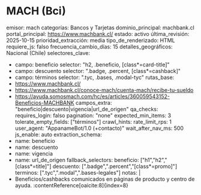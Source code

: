 # MACH (Bci)

emisor: mach
categorías: Bancos y Tarjetas
dominio_principal: machbank.cl
portal_principal: https://www.machbank.cl/
estado: activo
última_revisión: 2025-10-15
prioridad_extracción: media
tipo_de_renderizado: HTML
requiere_js: falso
frecuencia_cambio_días: 15
detalles_geográficos: Nacional (Chile)
selectores_clave:
  - campo: beneficio
    selector: "h2, .beneficio, [class*=card-title]"
  - campo: descuento
    selector: ".badge, .percent, [class*=cashback]"
  - campo: términos
    selector: ".tyc, .bases, .modal-tyc"
rutas_base:
  - https://www.machbank.cl/
  - https://www.machbank.cl/conoce-mach/cuenta-mach/recibe-tu-sueldo
  - https://ayuda.somosmach.com/hc/es/articles/360059543152-Beneficios-MACHBANK
campos_extra: "beneficio|descuento|vigencia|url_de_origen"
qa_checks:
  requires_login: falso
  pagination: "none"
  expected_min_items: 3
  tolerate_empty_fields: ["términos"]
crawl_hints:
  rate_limit_rps: 1
  user_agent: "AppanameBot/1.0 (+contacto)"
  wait_after_nav_ms: 500
  js_enable: auto
extraction_schema:
  - name: beneficio
  - name: descuento
  - name: vigencia
  - name: url_de_origen
fallback_selectors:
  beneficio: ["h1","h2","[class*=title]"]
  descuento: [".badge",".percent","[class*=promo]"]
  terminos:  [".tyc",".modal",".bases-legales"]
notas: |
  - Beneficios/cashbacks comunicados en páginas de producto y centro de ayuda. :contentReference[oaicite:8]{index=8}
